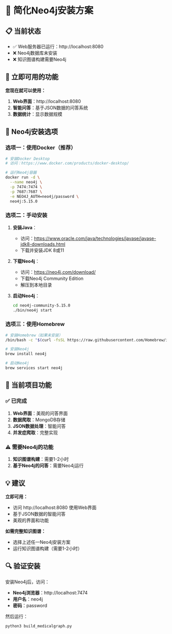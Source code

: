 # 🚀 简化Neo4j安装方案

## 📋 当前状态
- ✅ Web服务器已运行：http://localhost:8080
- ❌ Neo4j数据库未安装
- ❌ 知识图谱构建需要Neo4j

## 🎯 立即可用的功能

**您现在就可以使用：**
1. **Web界面**：http://localhost:8080
2. **智能问答**：基于JSON数据的问答系统
3. **数据统计**：显示数据规模

## 🔧 Neo4j安装选项

### 选项一：使用Docker（推荐）
```bash
# 安装Docker Desktop
# 访问：https://www.docker.com/products/docker-desktop/

# 运行Neo4j容器
docker run -d \
  --name neo4j \
  -p 7474:7474 \
  -p 7687:7687 \
  -e NEO4J_AUTH=neo4j/password \
  neo4j:5.15.0
```

### 选项二：手动安装
1. **安装Java**：
   - 访问：https://www.oracle.com/java/technologies/javase/javase-jdk8-downloads.html
   - 下载并安装JDK 8或11

2. **下载Neo4j**：
   - 访问：https://neo4j.com/download/
   - 下载Neo4j Community Edition
   - 解压到本地目录

3. **启动Neo4j**：
   ```bash
   cd neo4j-community-5.15.0
   ./bin/neo4j start
   ```

### 选项三：使用Homebrew
```bash
# 安装Homebrew（如果未安装）
/bin/bash -c "$(curl -fsSL https://raw.githubusercontent.com/Homebrew/install/HEAD/install.sh)"

# 安装Neo4j
brew install neo4j

# 启动Neo4j
brew services start neo4j
```

## 🎯 当前项目功能

### ✅ 已完成
1. **Web界面**：美观的问答界面
2. **数据爬取**：MongoDB存储
3. **JSON数据处理**：智能问答
4. **并发症爬取**：完整实现

### ⚠️ 需要Neo4j的功能
1. **知识图谱构建**：需要1-2小时
2. **基于Neo4j的问答**：需要Neo4j运行

## 💡 建议

**立即可用：**
- 访问 http://localhost:8080 使用Web界面
- 基于JSON数据的智能问答
- 美观的界面和功能

**如需完整知识图谱：**
- 选择上述任一Neo4j安装方案
- 运行知识图谱构建（需要1-2小时）

## 🔍 验证安装

安装Neo4j后，访问：
- **Neo4j浏览器**：http://localhost:7474
- **用户名**：neo4j
- **密码**：password

然后运行：
```bash
python3 build_medicalgraph.py
```
